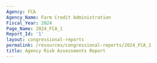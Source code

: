 ```yaml
---
Agency: FCA
Agency_Name: Farm Credit Administration
Fiscal_Year: 2024
Page_Name: 2024_FCA_1
Report_Id: '1'
layout: congressional-reports
permalink: /resources/congressional-reports/2024_FCA_1
title: Agency Risk Assessments Report
---
```

